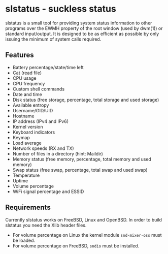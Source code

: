 slstatus - suckless status
==========================
slstatus is a small tool for providing system status information to other
programs over the EWMH property of the root window (used by dwm(1)) or
standard input/output. It is designed to be as efficient as possible by
only issuing the minimum of system calls required.


Features
--------
- Battery percentage/state/time left
- Cat (read file)
- CPU usage
- CPU frequency
- Custom shell commands
- Date and time
- Disk status (free storage, percentage, total storage and used storage)
- Available entropy
- Username/GID/UID
- Hostname
- IP address (IPv4 and IPv6)
- Kernel version
- Keyboard indicators
- Keymap
- Load average
- Network speeds (RX and TX)
- Number of files in a directory (hint: Maildir)
- Memory status (free memory, percentage, total memory and used memory)
- Swap status (free swap, percentage, total swap and used swap)
- Temperature
- Uptime
- Volume percentage
- WiFi signal percentage and ESSID


Requirements
------------
Currently slstatus works on FreeBSD, Linux and OpenBSD.
In order to build slstatus you need the Xlib header files.

- For volume percentage on Linux the kernel module `snd-mixer-oss` must be
  loaded.
- For volume percentage on FreeBSD, `sndio` must be installed.

